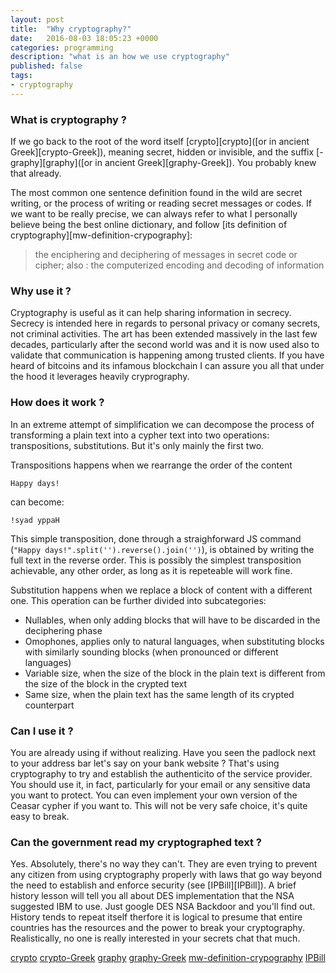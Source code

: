 ```yaml
---
layout: post
title:  "Why cryptography?"
date:   2016-08-03 18:05:23 +0000
categories: programming
description: "what is an how we use cryptography"
published: false
tags:
- cryptography
---
```


### What is cryptography ?

If we go back to the root of the word itself [crypto][crypto]([or in ancient Greek][crypto-Greek]), meaning secret, hidden or invisible, and the suffix [-graphy][graphy]([or in ancient Greek][graphy-Greek]). You probably knew that already.

The most common one sentence definition found in the wild are secret writing, or the process of writing or reading secret messages or codes.
If we want to be really precise, we can always refer to what I personally believe being the best online dictionary, and follow [its definition of cryptography][mw-definition-crypography]:
> the enciphering and deciphering of messages in secret code or cipher; also :  the computerized encoding and decoding of information

### Why use it ?

Cryptography is useful as it can help sharing information in secrecy. Secrecy is intended here in regards to personal privacy or comany secrets, not criminal activities. The art has been extended massively in the last few decades, particularly after the second world was and it is now used also to validate that communication is happening among trusted clients. If you have heard of bitcoins and its infamous blockchain I can assure you all that under the hood it leverages heavily cryprography.

### How does it work ?

In an extreme attempt of simplification we can decompose the process of transforming a plain text into a cypher text into two operations: transpositions, substitutions. But it's only mainly the first two.

Transpositions happens when we rearrange the order of the content

```
Happy days!
```

can become:

```
!syad yppaH
```

This simple transposition, done through a straighforward JS command (```"Happy days!".split('').reverse().join('')```), is obtained by writing the full text in the reverse order. This is possibly the simplest transposition achievable, any other order, as long as it is repeteable will work fine.

Substitution happens when we replace a block of content with a different one. This operation can be further divided into subcategories:
- Nullables, when only adding blocks that will have to be discarded in the deciphering phase
- Omophones, applies only to natural languages, when substituting blocks with similarly sounding blocks (when pronounced or different languages)
- Variable size, when the size of the block in the plain text is different from the size of the block in the crypted text
- Same size, when the plain text has the same length of its crypted counterpart

### Can I use it ?

You are already using if without realizing. Have you seen the padlock next to your address bar let's say on your bank website ?
That's using cryptography to try and establish the authenticito of the service provider.
You should use it, in fact, particularly for your email or any sensitive data you want to protect.
You can even implement your own version of the Ceasar cypher if you want to. This will not be very safe choice, it's quite easy to break.

### Can the government read my cryptographed text ?

Yes. Absolutely, there's no way they can't. They are even trying to prevent any citizen from using cryptography properly with laws that go way beyond the need to establish and enforce security (see [IPBill][IPBill]).
A brief history lesson will tell you all about DES implementation that the NSA suggested IBM to use. Just google DES NSA Backdoor and you'll find out.
History tends to repeat itself therfore it is logical to presume that entire countries has the resources and the power to break your cryptography. Realistically, no one is really interested in your secrets chat that much.

[crypto](https://en.wiktionary.org/wiki/crypto-#English)
[crypto-Greek](https://en.wiktionary.org/wiki/%CE%BA%CF%81%CF%85%CF%80%CF%84%CF%8C%CF%82#Ancient_Greek)
[graphy](https://en.wiktionary.org/wiki/-graphy#English)
[graphy-Greek](https://en.wiktionary.org/wiki/%CE%B3%CF%81%CE%AC%CF%86%CF%89#Ancient_Greek)
[mw-definition-crypography](http://www.merriam-webster.com/dictionary/cryptography)
[IPBill](https://en.wikipedia.org/wiki/Investigatory_Powers_Bill)
